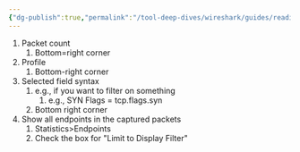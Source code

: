 ```yaml
---
{"dg-publish":true,"permalink":"/tool-deep-dives/wireshark/guides/reading-information-from-the-display/","noteIcon":""}
---
```


1. Packet count
	1. Bottom=right corner
2. Profile
	1. Bottom-right corner
3. Selected field syntax
	1. e.g., if you want to filter on something
		1. e.g., SYN Flags = tcp.flags.syn
	2. Bottom right corner
4. Show all endpoints in the captured packets
	1. Statistics>Endpoints
	2. Check the box for "Limit to Display Filter"